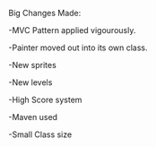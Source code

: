 Big Changes Made:

-MVC Pattern applied vigourously.

-Painter moved out into its own class.

-New sprites

-New levels

-High Score system

-Maven used

-Small Class size
